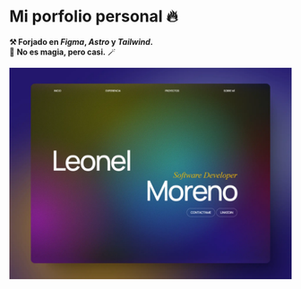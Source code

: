 # Mi porfolio personal 🔥


**⚒️ Forjado en _Figma_, _Astro_ y _Tailwind_.**   
🎩 **No es magia, pero casi.** 🪄


![captura-de-pantalla-hero-section](/public/hero-section-image.webp)
